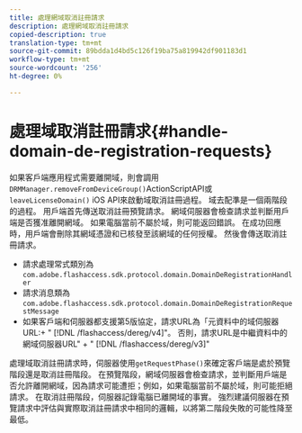 ```yaml
---
title: 處理網域取消註冊請求
description: 處理網域取消註冊請求
copied-description: true
translation-type: tm+mt
source-git-commit: 89bdda1d4bd5c126f19ba75a819942df901183d1
workflow-type: tm+mt
source-wordcount: '256'
ht-degree: 0%

---
```



# 處理域取消註冊請求{#handle-domain-de-registration-requests}

如果客戶端應用程式需要離開域，則會調用`DRMManager.removeFromDeviceGroup()`ActionScriptAPI或`leaveLicenseDomain()` iOS API來啟動域取消註冊過程。 域去配準是一個兩階段的過程。 用戶端首先傳送取消註冊預覽請求。 網域伺服器會檢查請求並判斷用戶端是否獲准離開網域。 如果電腦當前不屬於域，則可能返回錯誤。 在成功回應時，用戶端會刪除其網域憑證和已核發至該網域的任何授權。 然後會傳送取消註冊請求。

* 請求處理常式類別為`com.adobe.flashaccess.sdk.protocol.domain.DomainDeRegistrationHandler`
* 請求消息類為`com.adobe.flashaccess.sdk.protocol.domain.DomainDeRegistrationRequestMessage`
* 如果客戶端和伺服器都支援第5版協定，請求URL為「元資料中的域伺服器URL:+ &quot; [!DNL /flashaccess/dereg/v4]&quot;。 否則，請求URL是中繼資料中的網域伺服器URL&quot; + &quot; [!DNL /flashaccess/dereg/v3]&quot;

處理域取消註冊請求時，伺服器使用`getRequestPhase()`來確定客戶端是處於預覽階段還是取消註冊階段。 在預覽階段，網域伺服器會檢查請求，並判斷用戶端是否允許離開網域，因為請求可能遭拒；例如，如果電腦當前不屬於域，則可能拒絕請求。 在取消註冊階段，伺服器記錄電腦已離開域的事實。 強烈建議伺服器在預覽請求中評估與實際取消註冊請求中相同的邏輯，以將第二階段失敗的可能性降至最低。
